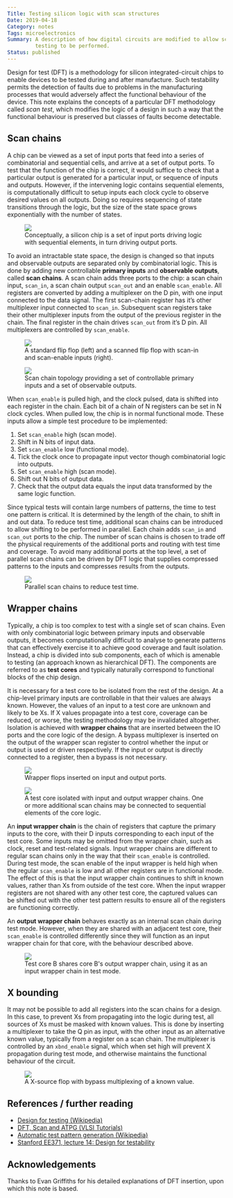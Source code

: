 ```yaml
---
Title: Testing silicon logic with scan structures
Date: 2019-04-18
Category: notes
Tags: microelectronics
Summary: A description of how digital circuits are modified to allow scan
         testing to be performed.
Status: published
---
```


Design for test (DFT) is a methodology for silicon integrated-circuit chips to
enable devices to be tested during and after manufacture. Such testability
permits the detection of faults due to problems in the manufacturing processes
that would adversely affect the functional behaviour of the device. This note
explains the concepts of a particular DFT methodology called *scan test*, which
modifies the logic of a design in such a way that the functional behaviour is
preserved but classes of faults become detectable.

## Scan chains

A chip can be viewed as a set of input ports that feed into a series of
combinatorial and sequential cells, and arrive at a set of output ports. To
test that the function of the chip is correct, it would suffice to check that a
particular output is generated for a particular input, or sequence of inputs
and outputs. However, if the intervening logic contains sequential elements, is
computationally difficult to setup inputs each clock cycle to observe desired
values on all outputs. Doing so requires sequencing of state transitions
through the logic, but the size of the state space grows exponentially with the
number of states.

<figure class="figure d-block text-center">
  <img src="{{'DFT/chip.png'|asset}}" class="figure-img img-fluid rounded">
  <figcaption class="figure-caption">
    Conceptually, a silicon chip is a set of input ports driving logic with
sequential elements, in turn driving output ports.
  </figcaption>
</figure>

To avoid an intractable state space, the design is changed so that inputs and
observable outputs are separated only by combinatorial logic. This is done by
adding new controllable **primary inputs** and **observable outputs**, called
**scan chains**. A scan chain adds three ports to the chip: a scan chain input,
``scan_in``, a scan chain output ``scan_out`` and an enable ``scan_enable``.
All registers are converted by adding a multiplexer on the D pin, with one
input connected to the data signal. The first scan-chain register has it’s
other multiplexer input connected to ``scan_in``. Subsequent scan registers
take their other multiplexer inputs from the output of the previous register in
the chain. The final register in the chain drives ``scan_out`` from it’s D pin.
All multiplexers are controlled by ``scan_enable``.

<figure class="figure d-block text-center">
  <img src="{{'DFT/scan-flop.png'|asset}}" class="figure-img img-fluid rounded">
  <figcaption class="figure-caption">
    A standard flip flop (left) and a scanned flip flop with scan-in and
scan-enable inputs (right).
  </figcaption>
</figure>

<figure class="figure d-block text-center">
  <img src="{{'DFT/scan-chains.png'|asset}}" class="figure-img img-fluid rounded">
  <figcaption class="figure-caption">
    Scan chain topology providing a set of controllable primary inputs and a set of observable outputs.
  </figcaption>
</figure>

When ``scan_enable`` is pulled high, and the clock pulsed, data is shifted into
each register in the chain. Each bit of a chain of N registers can be set in N
clock cycles. When pulled low, the chip is in normal functional mode. These
inputs allow a simple test procedure to be implemented:

1.	Set ``scan_enable`` high (scan mode).
2.	Shift in N bits of input data.
3.	Set ``scan_enable`` low (functional mode).
4.	Tick the clock once to propagate input vector though combinatorial logic into outputs.
5.	Set ``scan_enable`` high (scan mode).
6.	Shift out N bits of output data.
7.	Check that the output data equals the input data transformed by the same logic function.

Since typical tests will contain large numbers of patterns, the time to test
one pattern is critical. It is determined by the length of the chain, to shift
in and out data. To reduce test time, additional scan chains can be introduced
to allow shifting to be performed in parallel. Each chain adds ``scan_in`` and
``scan_out`` ports to the chip. The number of scan chains is chosen to trade
off the physical requirements of the additional ports and routing with test
time and coverage. To avoid many additional ports at the top level, a set of
parallel scan chains can be driven by DFT logic that supplies compressed
patterns to the inputs and compresses results from the outputs.

<figure class="figure d-block text-center">
  <img src="{{'DFT/parallel-scan-chains.png'|asset}}" class="figure-img img-fluid rounded">
  <figcaption class="figure-caption">
    Parallel scan chains to reduce test time.
  </figcaption>
</figure>

## Wrapper chains

Typically, a chip is too complex to test with a single set of scan chains. Even
with only combinatorial logic between primary inputs and observable outputs, it
becomes computationally difficult to analyse to generate patterns that can
effectively exercise it to achieve good coverage and fault isolation. Instead,
a chip is divided into sub components, each of which is amenable to testing (an
approach known as hierarchical DFT). The components are referred to as **test
cores** and typically naturally correspond to functional blocks of the chip
design.

It is necessary for a test core to be isolated from the rest of the design. At
a chip-level primary inputs are controllable in that their values are always
known. However, the values of an input to a test core are unknown and likely to
be Xs. If X values propagate into a test core, coverage can be reduced, or
worse, the testing methodology may be invalidated altogether. Isolation is
achieved with **wrapper chains** that are inserted between the IO ports and the
core logic of the design. A bypass multiplexer is inserted on the output of the
wrapper scan register to control whether the input or output is used or driven
respectively. If the input or output is directly connected to a register, then
a bypass is not necessary.

<figure class="figure d-block text-center">
  <img src="{{'DFT/wrapper-flop.png'|asset}}" class="figure-img img-fluid rounded">
  <figcaption class="figure-caption">
    Wrapper flops inserted on input and output ports.
  </figcaption>
</figure>

<figure class="figure d-block text-center">
  <img src="{{'DFT/test-core.png'|asset}}" class="figure-img img-fluid rounded">
  <figcaption class="figure-caption">
    A test core isolated with input and output wrapper chains. One or more
additional scan chains may be connected to sequential elements of the core logic.
  </figcaption>
</figure>

An **input wrapper chain** is the chain of registers that capture the primary
inputs to the core, with their D inputs corresponding to each input of the test
core. Some inputs may be omitted from the wrapper chain, such as clock, reset
and test-related signals. Input wrapper chains are different to regular scan
chains only in the way that their ``scan_enable`` is controlled. During test mode,
the scan enable of the input wrapper is held high when the regular ``scan_enable``
is low and all other registers are in functional mode. The effect of this is
that the input wrapper chain continues to shift in known values, rather than Xs
from outside of the test core. When the input wrapper registers are not shared
with any other test core, the captured values can be shifted out with the other
test pattern results to ensure all of the registers are functioning correctly.

An **output wrapper chain** behaves exactly as an internal scan chain during test
mode. However, when they are shared with an adjacent test core, their
``scan_enable`` is controlled differently since they will function as an input
wrapper chain for that core, with the behaviour described above.

<figure class="figure d-block text-center">
  <img src="{{'DFT/adjacent-test-cores.png'|asset}}" class="figure-img img-fluid rounded">
  <figcaption class="figure-caption">
    Test core B shares core B's output wrapper chain, using it as an input wrapper chain in test mode.
  </figcaption>
</figure>

## X bounding

It may not be possible to add all registers into the scan chains for a design.
In this case, to prevent Xs from propagating into the logic during test, all
sources of Xs must be masked with known values. This is done by inserting a
multiplexer to take the Q pin as input, with the other input as an alternative
known value, typically from a register on a scan chain. The multiplexer is
controlled by an ``xbnd_enable`` signal, which when set high will prevent X
propagation during test mode, and otherwise maintains the functional behaviour
of the circuit.

<figure class="figure d-block text-center">
  <img src="{{'DFT/xbnd-flop.png'|asset}}" class="figure-img img-fluid rounded">
  <figcaption class="figure-caption">
    A X-source flop with bypass multiplexing of a known value.
  </figcaption>
</figure>

## References / further reading

- [Design for testing (Wikipedia)](https://en.wikipedia.org/wiki/Design_for_testing)
- [DFT, Scan and ATPG (VLSI Tutorials)](https://vlsitutorials.com/dft-scan-and-atpg/)
- [Automatic test pattern generation (Wikipedia)](https://en.wikipedia.org/wiki/Automatic_test_pattern_generation)
- [Stanford EE371, lecture 14: Design for testability](http://web.stanford.edu/class/archive/ee/ee371/ee371.1066/lectures.html)

## Acknowledgements

Thanks to Evan Griffiths for his detailed explanations of DFT insertion, upon
which this note is based.
